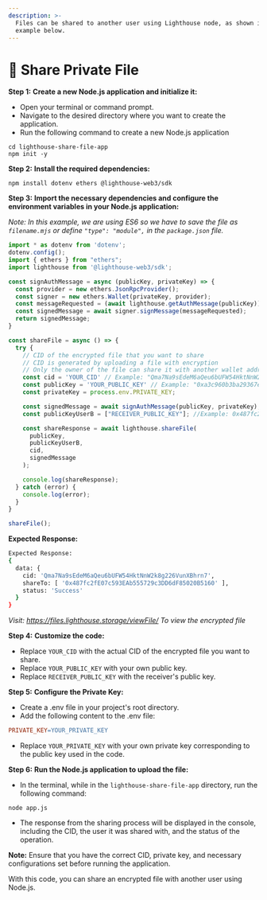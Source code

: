 ```yaml
---
description: >-
  Files can be shared to another user using Lighthouse node, as shown in the
  example below.
---
```


# 🤝 Share Private File

**Step 1:** **Create a new Node.js application and initialize it:**

* Open your terminal or command prompt.
* Navigate to the desired directory where you want to create the application.
* Run the following command to create a new Node.js application

```shell
cd lighthouse-share-file-app
npm init -y
```

**Step 2:** **Install the required dependencies:**

```shell
npm install dotenv ethers @lighthouse-web3/sdk
```

**Step 3:** **Import the necessary dependencies and configure the environment variables in your Node.js application:**

_Note: In this example, we are using ES6 so we have to save the file as `filename.mjs` or define `"type": "module",` in the `package.json` file._

```javascript
import * as dotenv from 'dotenv';
dotenv.config();
import { ethers } from "ethers";
import lighthouse from '@lighthouse-web3/sdk';

const signAuthMessage = async (publicKey, privateKey) => {
  const provider = new ethers.JsonRpcProvider();
  const signer = new ethers.Wallet(privateKey, provider);
  const messageRequested = (await lighthouse.getAuthMessage(publicKey)).data.message;
  const signedMessage = await signer.signMessage(messageRequested);
  return signedMessage;
}

const shareFile = async () => {
  try {
    // CID of the encrypted file that you want to share
    // CID is generated by uploading a file with encryption
    // Only the owner of the file can share it with another wallet address
    const cid = 'YOUR_CID' // Example: "Qma7Na9sEdeM6aQeu6bUFW54HktNnW2k8g226VunXBhrn7";
    const publicKey = 'YOUR_PUBLIC_KEY' // Example: "0xa3c960b3ba29367ecbcaf1430452c6cd7516f588";
    const privateKey = process.env.PRIVATE_KEY;

    const signedMessage = await signAuthMessage(publicKey, privateKey);
    const publicKeyUserB = ["RECEIVER_PUBLIC_KEY"]; //Example: 0x487fc2fE07c593EAb555729c3DD6dF85020B5160

    const shareResponse = await lighthouse.shareFile(
      publicKey,
      publicKeyUserB,
      cid,
      signedMessage
    );

    console.log(shareResponse);
  } catch (error) {
    console.log(error);
  }
}

shareFile();
```

**Expected Response:**

```bash
Expected Response:
{
  data: {
    cid: 'Qma7Na9sEdeM6aQeu6bUFW54HktNnW2k8g226VunXBhrn7',
    shareTo: [ '0x487fc2fE07c593EAb555729c3DD6dF85020B5160' ],
    status: 'Success'
  }
}
```

_Visit: https://files.lighthouse.storage/viewFile/ To view the encrypted file_

**Step 4:** **Customize the code:**

* Replace `YOUR_CID` with the actual CID of the encrypted file you want to share.
* Replace `YOUR_PUBLIC_KEY` with your own public key.
* Replace `RECEIVER_PUBLIC_KEY` with the receiver's public key.

**Step 5:** **Configure the Private Key:**

* Create a .env file in your project's root directory.
* Add the following content to the .env file:

```makefile
PRIVATE_KEY=YOUR_PRIVATE_KEY
```

* Replace `YOUR_PRIVATE_KEY` with your own private key corresponding to the public key used in the code.

**Step 6:** **Run the Node.js application to upload the file:**

* In the terminal, while in the `lighthouse-share-file-app` directory, run the following command:

```shell
node app.js
```

* The response from the sharing process will be displayed in the console, including the CID, the user it was shared with, and the status of the operation.

**Note:** Ensure that you have the correct CID, private key, and necessary configurations set before running the application.

With this code, you can share an encrypted file with another user using Node.js.
